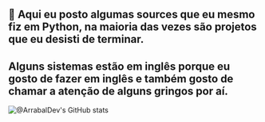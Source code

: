 ## 👋 Aqui eu posto algumas sources que eu mesmo fiz em Python, na maioria das vezes são projetos que eu desisti de terminar.
## Alguns sistemas estão em inglês porque eu gosto de fazer em inglês e também gosto de chamar a atenção de alguns gringos por aí.

![@ArrabalDev's GitHub stats](https://github-readme-stats.vercel.app/api?username=ArrabalDev&show_icons=true&theme=transparent)
